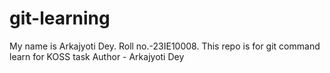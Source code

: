 # git-learning
My name is Arkajyoti Dey. Roll no.-23IE10008.
This repo is for git command learn for KOSS task
Author - Arkajyoti Dey
